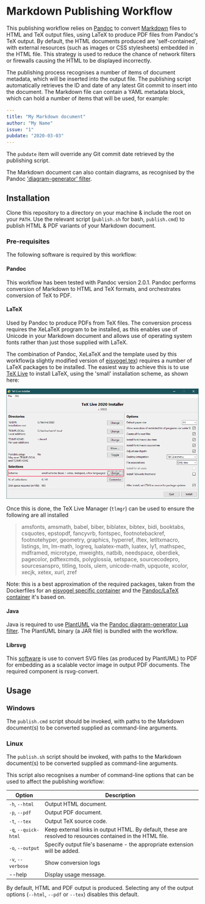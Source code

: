 # Markdown Publishing Workflow

This publishing workflow relies on [Pandoc](https://pandoc.org/) to convert
[Markdown](https://pandoc.org/MANUAL.html#pandocs-markdown) files to HTML and TeX output files,
using LaTeX to produce PDF files from Pandoc's TeX output. By default, the HTML documents produced
are 'self-contained', with external resources (such as images or CSS stylesheets) embedded in the
HTML file. This strategy is used to reduce the chance of network filters or firewalls causing the
HTML to be displayed incorrectly. 

The publishing process recognises a number of items of document metadata, which will be inserted
into the output file. The publishing script automatically retrieves the ID and date of any latest
Git commit to insert into the document. The Markdown file can contain a YAML metadata block, which
can hold a number of items that will be used, for example:

```yaml
---
title: "My Markdown document"
author: "My Name"
issue: "1"
pubdate: "2020-03-03"
---
```

The `pubdate` item will override any Git commit date retrieved by the publishing script.

The Markdown document can also contain diagrams, as recognised by the Pandoc ['diagram-generator'
filter](https://github.com/pandoc/lua-filters/tree/master/diagram-generator).

## Installation

Clone this repository to a directory on your machine & include the root on your `PATH`. Use the
relevant script (`publish.sh` for bash, `publish.cmd`) to publish HTML & PDF variants of your
Markdown document.

### Pre-requisites

The following software is required by this workflow:

#### Pandoc
This workflow has been tested with Pandoc version 2.0.1. Pandoc performs conversion of Markdown to
HTML and TeX formats, and orchestrates conversion of TeX to PDF.

#### LaTeX
Used by Pandoc to produce PDFs from TeX files. The conversion process requires the XeLaTeX program
to be installed, as this enables use of Unicode in your Markdown document and allows use of
operating system fonts rather than just those supplied with LaTeX.

The combination of Pandoc, XeLaTeX and the template used by this workflow(a slightly modified
version of [eisvogel.tex](https://github.com/Wandmalfarbe/pandoc-latex-template)) requires a number
of LaTeX packages to be installed. The easiest way to achieve this is to use
[TeX Live](http://www.tug.org/texlive/) to install LaTeX, using the 'small' installation scheme, as
shown here:

![Tex Live installer screen](./README.installer.png)

Once this is done, the TeX Live Manager (`tlmgr`) can be used to ensure the following are all installed

> amsfonts, amsmath, babel, biber, biblatex, bibtex, bidi, booktabs, csquotes, epstopdf, fancyvrb,
> fontspec, footnotebackref, footnotehyper, geometry, graphics, hyperref, iftex, letltxmacro,
> listings, lm, lm-math, logreq, lualatex-math, luatex, ly1, mathspec, mdframed, microtype,
> mweights, natbib, needspace, oberdiek, pagecolor, pdftexcmds, polyglossia, setspace,
> sourcecodepro, sourcesanspro, titling, tools, ulem, unicode-math, upquote, xcolor, xecjk, xetex,
> xurl, zref

Note: this is a best approximation of the required packages, taken from the Dockerfiles for an
[eisvogel specific container](https://github.com/tewarid/docker-pandoc) and the [Pandoc/LaTeX
container](https://github.com/pandoc/dockerfiles#alpine-linux) it's based on.

#### Java
Java is required to use [PlantUML](https://plantuml.com/) via the [Pandoc diagram-generator Lua
filter](https://github.com/pandoc/lua-filters/tree/master/diagram-generator). The PlantUML binary (a
JAR file) is bundled with the workflow.

#### Librsvg
This [software](https://en.wikipedia.org/wiki/Librsvg) is use to convert SVG files (as produced by
PlantUML) to PDF for embedding as a scalable vector image in output PDF documents. The required
component is rsvg-convert.

## Usage

### Windows

The `publish.cmd` script should be invoked, with paths to the Markdown document(s) to be converted
supplied as command-line arguments.

### Linux

The `publish.sh` script should be invoked, with paths to the Markdown document(s) to be converted
supplied as command-line arguments.

This script also recognises a number of command-line options that can be used to affect the publishing workflow:

| Option               | Description                                                                                                 |
|----------------------|-------------------------------------------------------------------------------------------------------------|
| `-h`, `--html`       | Output HTML document.                                                                                       |
| `-p`, `--pdf`        | Output PDF document.                                                                                        |
| `-t`, `--tex`        | Output TeX source code.                                                                                     |
| `-q`, `--quick-html` | Keep external links in output HTML. By default, these are resolved to resources contained in the HTML file. |
| `-o`, `--output`     | Specify output file's basename - the appropriate extension will be added.                                   |
| `-v`, `--verbose`    | Show conversion logs                                                                                        |
| --help               | Display usage message.                                                                                      |

By default, HTML and PDF output is produced. Selecting any of the output
options (`--html`, `--pdf` or `--tex`) disables this default.
